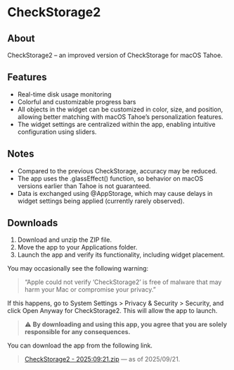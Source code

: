 # CheckStorage2

## About
CheckStorage2 – an improved version of CheckStorage for macOS Tahoe.

## Features
- Real-time disk usage monitoring
- Colorful and customizable progress bars
- All objects in the widget can be customized in color, size, and position, allowing better matching with macOS Tahoe’s personalization features.
- The widget settings are centralized within the app, enabling intuitive configuration using sliders.

## Notes
- Compared to the previous CheckStorage, accuracy may be reduced.
- The app uses the .glassEffect() function, so behavior on macOS versions earlier than Tahoe is not guaranteed.
- Data is exchanged using @AppStorage, which may cause delays in widget settings being applied (currently rarely observed).

## Downloads
1. Download and unzip the ZIP file.
2. Move the app to your Applications folder.
3. Launch the app and verify its functionality, including widget placement.

You may occasionally see the following warning:
> “Apple could not verify ‘CheckStorage2’ is free of malware that may harm your Mac or compromise your privacy.”
>
If this happens, go to System Settings > Privacy & Security > Security, and click Open Anyway for CheckStorage2. This will allow the app to launch.

> ⚠️ **By downloading and using this app, you agree that you are solely responsible for any consequences.**

You can download the app from the following link.  
> [CheckStorage2 - 2025:09:21.zip](https://github.com/user-attachments/files/22450005/CheckStorage2.-.2025.09.21.zip) — as of 2025/09/21.
